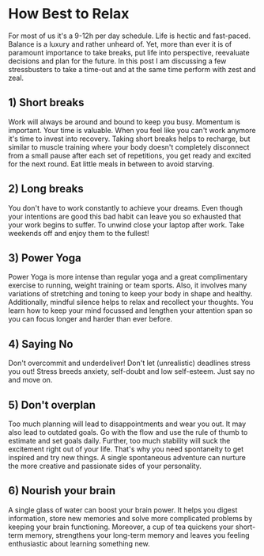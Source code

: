 # How Best to Relax

For most of us it's a 9-12h per day schedule. Life is hectic and fast-paced. Balance is a luxury and rather unheard of. Yet, more than ever it is of paramount importance to take breaks, put life into perspective, reevaluate decisions and plan for the future. In this post I am discussing a few stressbusters to take a time-out and at the same time perform with zest and zeal.

## 1) Short breaks

Work will always be around and bound to keep you busy. Momentum is important. Your time is valuable. When you feel like you can't work anymore it's time to invest into recovery. Taking short breaks helps to recharge, but similar to muscle training where your body doesn't completely disconnect from a small pause after each set of repetitions, you get ready and excited for the next round. Eat little meals in between to avoid starving.

## 2) Long breaks

You don't have to work constantly to achieve your dreams. Even though your intentions are good this bad habit can leave you so exhausted that your work begins to suffer. To unwind close your laptop after work. Take weekends off and enjoy them to the fullest!

## 3) Power Yoga

Power Yoga is more intense than regular yoga and a great complimentary exercise to running, weight training or team sports. Also, it involves many variations of stretching and toning to keep your body in shape and healthy. Additionally, mindful silence helps to relax and recollect your thoughts. You learn how to keep your mind focussed and lengthen your attention span so you can focus longer and harder than ever before.

## 4) Saying No

Don't overcommit and underdeliver! Don't let (unrealistic) deadlines stress you out! Stress breeds anxiety, self-doubt and low self-esteem. Just say no and move on.

## 5) Don't overplan

Too much planning will lead to disappointments and wear you out. It may also lead to outdated goals. Go with the flow and use the rule of thumb to estimate and set goals daily. Further, too much stability will suck the excitement right out of your life. That's why you need spontaneity to get inspired and try new things. A single spontaneous adventure can nurture the more creative and passionate sides of your personality.

## 6) Nourish your brain

A single glass of water can boost your brain power. It helps you digest information, store new memories and solve more complicated problems by keeping your brain functioning. Moreover, a cup of tea quickens your short-term memory, strengthens your long-term memory and leaves you feeling enthusiastic about learning something new.
